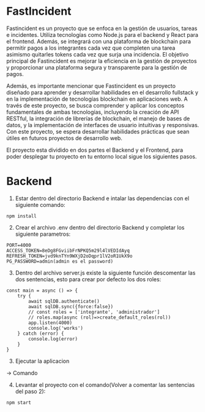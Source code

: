# FastIncident

Fastincident es un proyecto que se enfoca en la gestión de usuarios, tareas e incidentes. Utiliza tecnologías como Node.js para el backend y React para el frontend. Además, se integrará con una plataforma de blockchain para permitir pagos a los integrantes cada vez que completen una tarea asimismo quitarles tokens cada vez que surja una incidencia. El objetivo principal de Fastincident es mejorar la eficiencia en la gestión de proyectos y proporcionar una plataforma segura y transparente para la gestión de pagos.

Además, es importante mencionar que Fastincident es un proyecto diseñado para aprender y desarrollar habilidades en el desarrollo fullstack y en la implementación de tecnologías blockchain en aplicaciones web. A través de este proyecto, se busca comprender y aplicar los conceptos fundamentales de ambas tecnologías, incluyendo la creación de API RESTful, la integración de librerías de blockchain, el manejo de bases de datos, y la implementación de interfaces de usuario intuitivas y responsivas. Con este proyecto, se espera desarrollar habilidades prácticas que sean útiles en futuros proyectos de desarrollo web.

El proyecto esta dividido en dos partes el Backend y el Frontend, para poder desplegar tu proyecto en tu entorno local sigue los siguientes pasos.

# Backend
1. Estar dentro del directorio Backend e intalar las dependencias con el siguiente comando:
````
npm install
````
2. Crear el archivo .env dentro del directorio Backend y completar los siguiente parametros:
````
PORT=4000
ACCESS_TOKEN=8eDg8FGviibFrNPKQ5m29l4lVEDIdAyq
REFRESH_TOKEN=jvd9knTYn9WXjD2oDqpr1lV2oR1UkX9o
PG_PASSWORD=admin(admin es el password)
````
3. Dentro del archivo server.js existe la siguiente función descomentar las dos sentencias, esto para crear por defecto los dos roles:
```
const main = async () => {
    try {
        await sqlDB.authenticate()
        await sqlDB.sync({force:false})
        // const roles = ['integrante', 'administrador']
        // roles.map(async (rol)=>create_default_roles(rol))
        app.listen(4000)
        console.log('works')
    } catch (error) {
        console.log(error)
    }
}
```

3. Ejecutar la aplicacion 

-> Comando

4. Levantar el proyecto con el comando(Volver a comentar las sentencias del paso 2):
````
npm start
````

